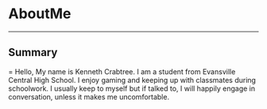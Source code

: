 # AboutMe
---
## Summary
=
Hello, My name is Kenneth Crabtree. I am a student from Evansville Central High School. I enjoy gaming and keeping up with classmates during schoolwork. I usually keep to myself but if talked to, I will happily engage in conversation, unless it makes me uncomfortable. 
